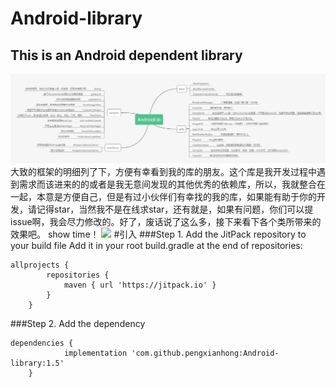 # Android-library
This is an Android dependent library
------
![框架图](https://github.com/pengxianhong/Android-library/blob/master/demoImage/androidlib.png)  
大致的框架的明细列了下，方便有幸看到我的库的朋友。这个库是我开发过程中遇到需求而该进来的的或者是我无意间发现的其他优秀的依赖库，所以，我就整合在一起，本意是方便自己，但是有过小伙伴们有幸找的我的库，如果能有助于你的开发，请记得star，当然我不是在线求star，还有就是，如果有问题，你们可以提issue啊，我会尽力修改的。好了，废话说了这么多，接下来看下各个类所带来的效果吧。
show time！
[![](https://jitpack.io/v/pengxianhong/Android-library.svg)](https://jitpack.io/#pengxianhong/Android-library)
#引入
###Step 1. Add the JitPack repository to your build file
Add it in your root build.gradle at the end of repositories:
```
allprojects {
		repositories {
			maven { url 'https://jitpack.io' }
		}
	}
```
###Step 2. Add the dependency
```
dependencies {
	        implementation 'com.github.pengxianhong:Android-library:1.5'
	}
```
